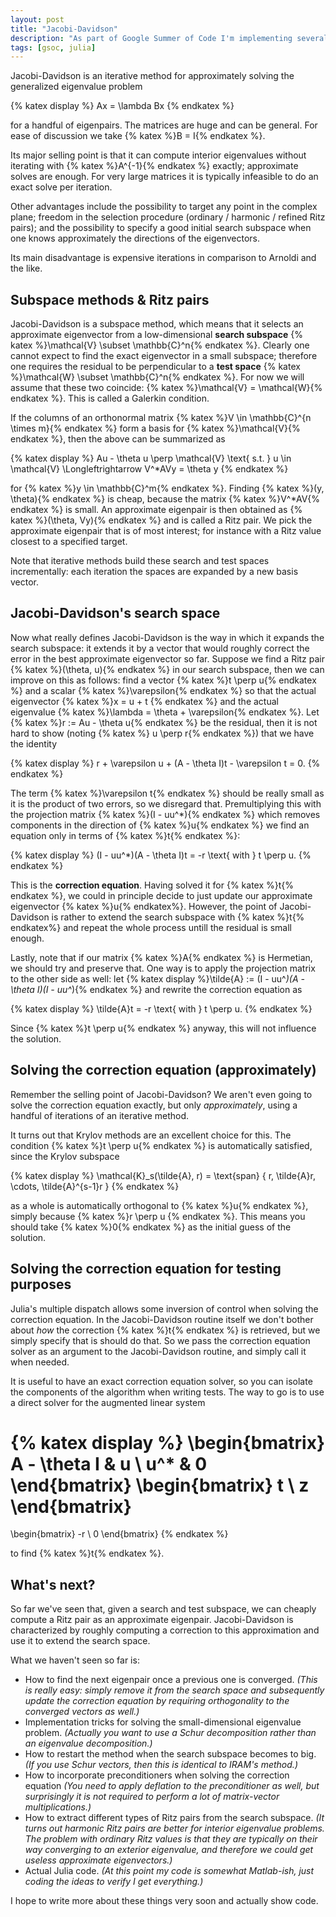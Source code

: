 ```yaml
---
layout: post
title: "Jacobi-Davidson"
description: "As part of Google Summer of Code I'm implementing several iterative methods for linear systems of equations and eigenvalue problems in Julia. Up to now I have studied Jacobi-Davidson and have a poor man's version working. The first post is about my notes on the method."
tags: [gsoc, julia]
---
```


Jacobi-Davidson is an iterative method for approximately solving the generalized eigenvalue problem 

{% katex display %}
Ax = \lambda Bx
{% endkatex %}

for a handful of eigenpairs. The matrices are huge and can be general. For ease of discussion we take {% katex %}B = I{% endkatex %}.

Its major selling point is that it can compute interior eigenvalues without iterating with {% katex %}A^{-1}{% endkatex %} exactly; approximate solves are enough. For very large matrices it is typically infeasible to do an exact solve per iteration. 

Other advantages include the possibility to target any point in the complex plane; freedom in the selection procedure (ordinary / harmonic / refined Ritz pairs); and the possibility to specify a good initial search subspace when one knows approximately the directions of the eigenvectors.

Its main disadvantage is expensive iterations in comparison to Arnoldi and the like.

## Subspace methods & Ritz pairs

Jacobi-Davidson is a subspace method, which means that it selects an approximate eigenvector from a low-dimensional **search subspace** {% katex %}\mathcal{V} \subset \mathbb{C}^n{% endkatex %}. Clearly one cannot expect to find the exact eigenvector in a small subspace; therefore one requires the residual to be perpendicular to a **test space** {% katex %}\mathcal{W} \subset \mathbb{C}^n{% endkatex %}. For now we will assume that these two coincide: {% katex %}\mathcal{V} = \mathcal{W}{% endkatex %}. This is called a Galerkin condition.

If the columns of an orthonormal matrix {% katex %}V \in \mathbb{C}^{n \times m}{% endkatex %} form a basis for {% katex %}\mathcal{V}{% endkatex %}, then the above can be summarized as

{% katex display %}
Au - \theta u \perp \mathcal{V} \text{ s.t. } u \in \mathcal{V} \Longleftrightarrow V^*AVy = \theta y
{% endkatex %}

for {% katex %}y \in \mathbb{C}^m{% endkatex %}. Finding {% katex %}(y, \theta){% endkatex %} is cheap, because the matrix {% katex %}V^*AV{% endkatex %} is small. An approximate eigenpair is then obtained as {% katex %}(\theta, Vy){% endkatex %} and is called a Ritz pair. We pick the approximate eigenpair that is of most interest; for instance with a Ritz value closest to a specified target. 

Note that iterative methods build these search and test spaces incrementally: each iteration the spaces are expanded by a new basis vector.

## Jacobi-Davidson's search space

Now what really defines Jacobi-Davidson is the way in which it expands the search subspace: it extends it by a vector that would roughly correct the error in the best approximate eigenvector so far. Suppose we find a Ritz pair {% katex %}(\theta, u){% endkatex %} in our search subspace, then we can improve on this as follows: find a vector {% katex %}t \perp u{% endkatex %} and a scalar {% katex %}\varepsilon{% endkatex %} so that the actual eigenvector {% katex %}x = u + t {% endkatex %} and the actual eigenvalue {% katex %}\lambda = \theta + \varepsilon{% endkatex %}. Let {% katex %}r := Au - \theta u{% endkatex %} be the residual, then it is not hard to show (noting {% katex %} u \perp r{% endkatex %}) that we have the identity

{% katex display %}
r + \varepsilon u + (A - \theta I)t - \varepsilon t = 0.
{% endkatex %}

The term {% katex %}\varepsilon t{% endkatex %} should be really small as it is the product of two errors, so we disregard that. Premultiplying this with the projection matrix {% katex %}(I - uu^*){% endkatex %} which removes components in the direction of {% katex %}u{% endkatex %} we find an equation only in terms of {% katex %}t{% endkatex %}:

{% katex display %}
(I - uu^*)(A - \theta I)t = -r \text{ with } t \perp u.
{% endkatex %}

This is the **correction equation**. Having solved it for {% katex %}t{% endkatex %}, we could in principle decide to just update our approximate eigenvector {% katex %}u{% endkatex%}. However, the point of Jacobi-Davidson is rather to extend the search subspace with {% katex %}t{% endkatex%} and repeat the whole process untill the residual is small enough. 

Lastly, note that if our matrix {% katex %}A{% endkatex %} is Hermetian, we should try and preserve that. One way is to apply the projection matrix to the other side as well: let {% katex display %}\tilde{A} := (I - uu^*)(A - \theta I)(I - uu^*){% endkatex %} and rewrite the correction equation as

{% katex display %}
\tilde{A}t = -r \text{ with } t \perp u.
{% endkatex %}

Since {% katex %}t \perp u{% endkatex %} anyway, this will not influence the solution.

## Solving the correction equation (approximately)
Remember the selling point of Jacobi-Davidson? We aren't even going to solve the correction equation exactly, but only *approximately*, using a handful of iterations of an iterative method.

It turns out that Krylov methods are an excellent choice for this. The condition {% katex %}t \perp u{% endkatex %} is automatically satisfied, since the Krylov subspace 

{% katex display %}
\mathcal{K}_s(\tilde{A}, r) = \text{span} \{ r, \tilde{A}r, \cdots, \tilde{A}^{s-1}r \}
{% endkatex %}

as a whole is automatically orthogonal to {% katex %}u{% endkatex %}, simply because {% katex %}r \perp u {% endkatex %}. This means you should take {% katex %}0{% endkatex %} as the initial guess of the solution.

## Solving the correction equation for testing purposes
Julia's multiple dispatch allows some inversion of control when solving the correction equation. In the Jacobi-Davidson routine itself we don't bother about *how* the correction {% katex %}t{% endkatex %} is retrieved, but we simply specify that is should do that. So we pass the correction equation solver as an argument to the Jacobi-Davidson routine, and simply call it when needed.

It is useful to have an exact correction equation solver, so you can isolate the components of the algorithm when writing tests. The way to go is to use a direct solver for the augmented linear system

{% katex display %}
\begin{bmatrix}
A - \theta I & u \\
u^* & 0
\end{bmatrix}
\begin{bmatrix}
t \\
z
\end{bmatrix}
=
\begin{bmatrix}
-r \\
0
\end{bmatrix}
{% endkatex %}

to find {% katex %}t{% endkatex %}.

## What's next?
So far we've seen that, given a search and test subspace, we can cheaply compute a Ritz pair as an approximate eigenpair. Jacobi-Davidson is characterized by roughly computing a correction to this approximation and use it to extend the search space.

What we haven't seen so far is:

- How to find the next eigenpair once a previous one is converged. *(This is really easy: simply remove it from the search space and subsequently update the correction equation by requiring orthogonality to the converged vectors as well.)*
- Implementation tricks for solving the small-dimensional eigenvalue problem. *(Actually you want to use a Schur decomposition rather than an eigenvalue decomposition.)*
- How to restart the method when the search subspace becomes to big. *(If you use Schur vectors, then this is identical to IRAM's method.)*
- How to incorporate preconditioners when solving the correction equation *(You need to apply deflation to the preconditioner as well, but surprisingly it is not required to perform a lot of matrix-vector multiplications.)*
- How to extract different types of Ritz pairs from the search subspace. *(It turns out harmonic Ritz pairs are better for interior eigenvalue problems. The problem with ordinary Ritz values is that they are typically on their way converging to an exterior eigenvalue, and therefore we could get useless approximate eigenvectors.)*
- Actual Julia code. *(At this point my code is somewhat Matlab-ish, just coding the ideas to verify I get everything.)*

I hope to write more about these things very soon and actually show code.
